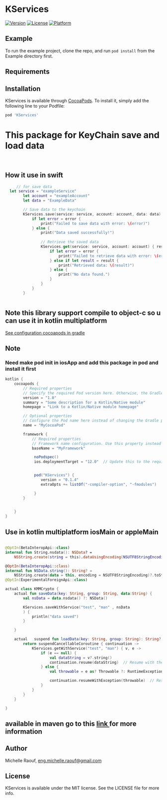 # KServices

[![Version](https://img.shields.io/cocoapods/v/KServices.svg?style=flat)](https://cocoapods.org/pods/KServices)
[![License](https://img.shields.io/cocoapods/l/KServices.svg?style=flat)](https://cocoapods.org/pods/KServices)
[![Platform](https://img.shields.io/cocoapods/p/KServices.svg?style=flat)](https://cocoapods.org/pods/KServices)

## Example

To run the example project, clone the repo, and run `pod install` from the Example directory first.

## Requirements

## Installation

KServices is available through [CocoaPods](https://cocoapods.org). To install
it, simply add the following line to your Podfile:

```ruby
pod 'KServices'
```

# This package for KeyChain save and load data

<br>

## How it use in swift

```swift
     // for save data
  let service = "exampleService"
        let account = "exampleAccount"
        let data = "ExampleData"

        // Save data to the keychain
        KServices.save(service: service, account: account, data: data) { error in
            if let error = error {
                print("Failed to save data with error: \(error)")
            } else {
                print("Data saved successfully!")
                
                // Retrieve the saved data
                KServices.get(service: service, account: account) { result, error in
                    if let error = error {
                        print("Failed to retrieve data with error: \(error)")
                    } else if let result = result {
                        print("Retrieved data: \(result)")
                    } else {
                        print("No data found.")
                    }
                }
            }
        }



```

## Note this library support compile to object-c so u can use it in kotlin multiplatform

<a href="https://kotlinlang.org/docs/native-cocoapods.html"> See configuration cocoapods in gradle</a>

## Note

### Need make pod init in iosApp and add this package in pod and install it first

```gradle
kotlin {
    cocoapods {
        // Required properties
        // Specify the required Pod version here. Otherwise, the Gradle project version is used.
        version = "1.0"
        summary = "Some description for a Kotlin/Native module"
        homepage = "Link to a Kotlin/Native module homepage"

        // Optional properties
        // Configure the Pod name here instead of changing the Gradle project name
        name = "MyCocoaPod"

        framework {
            // Required properties
            // Framework name configuration. Use this property instead of deprecated 'frameworkName'
            baseName = "MyFramework"

             noPodspec()
             ios.deploymentTarget = "12.0"  // Update this to the required version


             pod("KServices") {
                version = "0.1.4"
                extraOpts += listOf("-compiler-option", "-fmodules")

             }
        }

    
    }
}
```

## Use in kotlin multiplatform iosMain or appleMain

```kotlin

@OptIn(BetaInteropApi::class)
internal fun String.nsdata(): NSData? =
    NSString.create(string = this).dataUsingEncoding(NSUTF8StringEncoding)

@OptIn(BetaInteropApi::class)
internal fun NSData.string(): String? =
    NSString.create(data = this, encoding = NSUTF8StringEncoding)?.toString()
@OptIn(ExperimentalForeignApi::class)

actual class KMMCrypto {
    actual fun saveData(key: String, group: String, data:String) {
        val nsData = data.nsdata() ?: NSData()

        KServices.saveWithService("test", "man" , nsData
        ) {
            println("data saved")
        }

    }

    actual   suspend fun loadData(key: String, group: String): String? {
        return suspendCancellableCoroutine { continuation ->
            KServices.getWithService("test", "man") { v, e ->
                if (e == null) {
                    val dataString = v?.string()
                    continuation.resume(dataString)  // Resume with the result
                } else {
                    val throwable = e as? Throwable ?: RuntimeException("Unknown error occurred")

                    continuation.resumeWithException(throwable)  // Resume with an exception
                }
            }
        }
    }

}
```

## available in maven go to this  <a href="https://github.com/the-best-is-best/kmm-crypto"> link </a>for more information

## Author

Michelle Raouf, <eng.michelle.raouf@gmail.com>

## License

KServices is available under the MIT license. See the LICENSE file for more info.
